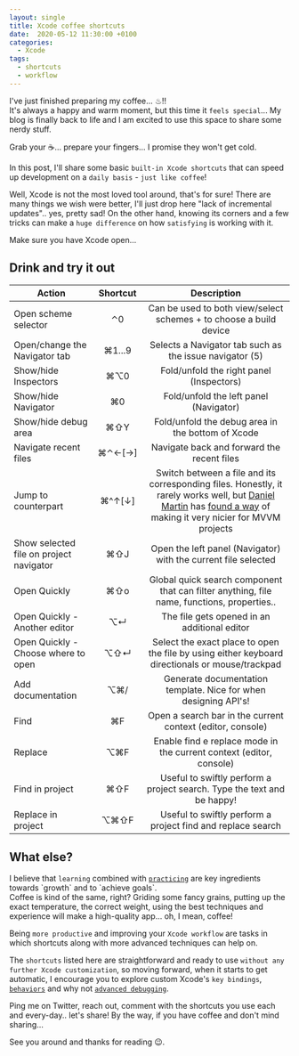 ```yaml
---
layout: single
title: Xcode coffee shortcuts 
date:  2020-05-12 11:30:00 +0100
categories:
  - Xcode
tags:
  - shortcuts
  - workflow
---
```


I've just finished preparing my coffee... ♨!!
<br>
It's always a happy and warm moment, but this time it `feels special`... My blog is finally back to life and I am excited to use this space to share some nerdy stuff.

Grab your ☕️... prepare your fingers... I promise they won't get cold.

In this post, I'll share some basic `built-in Xcode shortcuts` that can speed up development on a `daily basis` - `just like coffee`!

Well, Xcode is not the most loved tool around, that's for sure! There are many things we wish were better, I'll just drop here "lack of incremental updates".. yes, pretty sad! On the other hand, knowing its corners and a few tricks can make a `huge difference` on how `satisfying` is working with it.

Make sure you have Xcode open...

## Drink and try it out

| Action        | Shortcut           | Description    |
| ------------- |:-------------:|:-----:|
| Open scheme selector | ⌃0 | Can be used to both view/select schemes + to choose a build device |
| Open/change the Navigator tab | ⌘1...9 | Selects a Navigator tab such as the issue navigator (5) |
| Show/hide Inspectors | ⌘⌥0 | Fold/unfold the right panel (Inspectors) |
| Show/hide Navigator | ⌘0 | Fold/unfold the left panel (Navigator) |
| Show/hide debug area | ⌘⇧Y | Fold/unfold the debug area in the bottom of Xcode |
| Navigate recent files | ⌘⌃←[→] | Navigate back and forward the recent files |
| Jump to counterpart | ⌘^↑[↓] | Switch between a file and its corresponding files. Honestly, it rarely works well, but [Daniel Martin](https://twitter.com/dmartincy) has [found a way](https://gist.github.com/danielmartin/8411c303e5c8702c19c65950b49635b8) of making it very nicier for MVVM projects |
| Show selected file on project navigator | ⌘⇧J | Open the left panel (Navigator) with the current file selected |
| Open Quickly | ⌘⇧o | Global quick search component that can filter anything, file name, functions, properties.. |
| Open Quickly - Another editor | ⌥↵ | The file gets opened in an additional editor |
| Open Quickly - Choose where to open | ⌥⇧↵ | Select the exact place to open the file by using either keyboard directionals or mouse/trackpad |
| Add documentation | ⌥⌘/ | Generate documentation template. Nice for when designing API's! |
| Find | ⌘F | Open a search bar in the current context (editor, console) |
| Replace | ⌥⌘F | Enable find e replace mode in the current context (editor, console) |
| Find in project | ⌘⇧F | Useful to swiftly perform a project search. Type the text and be happy! |
| Replace in project | ⌥⌘⇧F | Useful to swiftly perform a project find and replace search |

## What else?

I believe that `learning` combined with [`practicing`](https://en.wikipedia.org/wiki/Practice_(learning_method)) are key ingredients towards `growth` and to `achieve goals`.
<br>
Coffee is kind of the same, right? Griding some fancy grains, putting up the exact temperature, the correct weight, using the best techniques and experience will make a high-quality app... oh, I mean, coffee!

Being `more productive` and improving your `Xcode workflow` are tasks in which shortcuts along with more advanced techniques can help on.

The `shortcuts` listed here are straightforward and ready to use `without any further Xcode customization`, so moving forward, when it starts to get automatic, I encourage you to explore custom Xcode's `key bindings`, [`behaviors`](https://www.avanderlee.com/xcode/xcode-behaviours-optimized/) and why not [`advanced debugging`](https://developer.apple.com/videos/play/wwdc2018/412/).

Ping me on Twitter, reach out, comment with the shortcuts you use each and every-day.. let's share! By the way, if you have coffee and don't mind sharing...

See you around and thanks for reading 😉.
